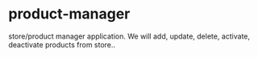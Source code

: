 # product-manager

store/product manager application. We will add, update, delete, activate, deactivate  products from store..
